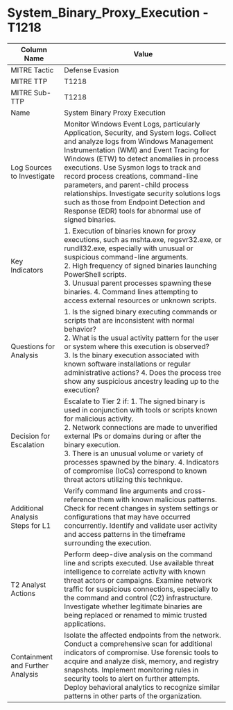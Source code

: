 # System_Binary_Proxy_Execution - T1218

| Column Name | Value |
|-------------|-------|
| MITRE Tactic | Defense Evasion |
| MITRE TTP | T1218 |
| MITRE Sub-TTP | T1218 |
| Name | System Binary Proxy Execution |
| Log Sources to Investigate | Monitor Windows Event Logs, particularly Application, Security, and System logs. Collect and analyze logs from Windows Management Instrumentation (WMI) and Event Tracing for Windows (ETW) to detect anomalies in process executions. Use Sysmon logs to track and record process creations, command-line parameters, and parent-child process relationships. Investigate security solutions logs such as those from Endpoint Detection and Response (EDR) tools for abnormal use of signed binaries. |
| Key Indicators | 1. Execution of binaries known for proxy executions, such as mshta.exe, regsvr32.exe, or rundll32.exe, especially with unusual or suspicious command-line arguments.<br>2. High frequency of signed binaries launching PowerShell scripts.<br>3. Unusual parent processes spawning these binaries. 4. Command lines attempting to access external resources or unknown scripts. |
| Questions for Analysis | 1. Is the signed binary executing commands or scripts that are inconsistent with normal behavior?<br>2. What is the usual activity pattern for the user or system where this execution is observed?<br>3. Is the binary execution associated with known software installations or regular administrative actions? 4. Does the process tree show any suspicious ancestry leading up to the execution? |
| Decision for Escalation | Escalate to Tier 2 if: 1. The signed binary is used in conjunction with tools or scripts known for malicious activity.<br>2. Network connections are made to unverified external IPs or domains during or after the binary execution.<br>3. There is an unusual volume or variety of processes spawned by the binary. 4. Indicators of compromise (IoCs) correspond to known threat actors utilizing this technique. |
| Additional Analysis Steps for L1 | Verify command line arguments and cross-reference them with known malicious patterns. Check for recent changes in system settings or configurations that may have occurred concurrently. Identify and validate user activity and access patterns in the timeframe surrounding the execution. |
| T2 Analyst Actions | Perform deep-dive analysis on the command line and scripts executed. Use available threat intelligence to correlate activity with known threat actors or campaigns. Examine network traffic for suspicious connections, especially to the command and control (C2) infrastructure. Investigate whether legitimate binaries are being replaced or renamed to mimic trusted applications. |
| Containment and Further Analysis | Isolate the affected endpoints from the network. Conduct a comprehensive scan for additional indicators of compromise. Use forensic tools to acquire and analyze disk, memory, and registry snapshots. Implement monitoring rules in security tools to alert on further attempts. Deploy behavioral analytics to recognize similar patterns in other parts of the organization. |
